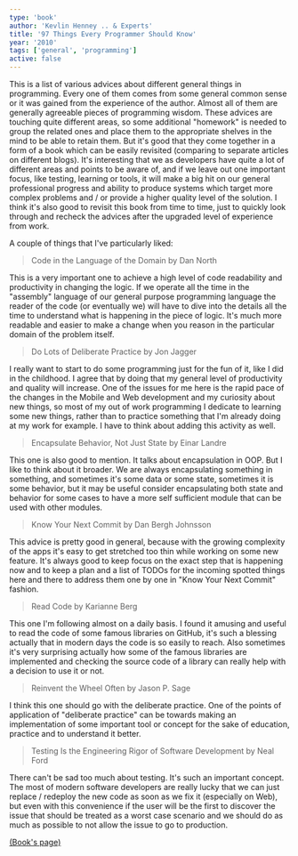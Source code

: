 ```yaml
---
type: 'book'
author: 'Kevlin Henney .. & Experts'
title: '97 Things Every Programmer Should Know'
year: '2010'
tags: ['general', 'programming']
active: false
---
```


This is a list of various advices about different general things in programming. Every one of them comes from some general common sense or it was gained from the experience of the author. Almost all of them are generally agreeable pieces of programming wisdom. These advices are touching quite different areas, so some additional "homework" is needed to group the related ones and place them to the appropriate shelves in the mind to be able to retain them. But it's good that they come together in a form of a book which can be easily revisited (comparing to separate articles on different blogs). It's interesting that we as developers have quite a lot of different areas and points to be aware of, and if we leave out one important focus, like testing, learning or tools, it will make a big hit on our general professional progress and ability to produce systems which target more complex problems and / or provide a higher quality level of the solution. I think it's also good to revisit this book from time to time, just to quickly look through and recheck the advices after the upgraded level of experience from work.

A couple of things that I've particularly liked:

> Code in the Language of the Domain by Dan North

This is a very important one to achieve a high level of code readability and productivity in changing the logic. If we operate all the time in the "assembly" language of our general purpose programming language the reader of the code (or eventually we) will have to dive into the details all the time to understand what is happening in the piece of logic. It's much more readable and easier to make a change when you reason in the particular domain of the problem itself.

> Do Lots of Deliberate Practice by Jon Jagger

I really want to start to do some programming just for the fun of it, like I did in the childhood. I agree that by doing that my general level of productivity and quality will increase. One of the issues for me here is the rapid pace of the changes in the Mobile and Web development and my curiosity about new things, so most of my out of work programming I dedicate to learning some new things, rather than to practice something that I'm already doing at my work for example. I have to think about adding this activity as well.

> Encapsulate Behavior, Not Just State by Einar Landre

This one is also good to mention. It talks about encapsulation in OOP. But I like to think about it broader. We are always encapsulating something in something, and sometimes it's some data or some state, sometimes it is some behavior, but it may be useful consider encapsulating both state and behavior for some cases to have a more self sufficient module that can be used with other modules.

> Know Your Next Commit by Dan Bergh Johnsson

This advice is pretty good in general, because with the growing complexity of the apps it's easy to get stretched too thin while working on some new feature. It's always good to keep focus on the exact step that is happening now and to keep a plan and a list of TODOs for the incoming spotted things here and there to address them one by one in "Know Your Next Commit" fashion.

> Read Code by Karianne Berg

This one I'm following almost on a daily basis. I found it amusing and useful to read the code of some famous libraries on GitHub, it's such a blessing actually that in modern days the code is so easily to reach. Also sometimes it's very surprising actually how some of the famous libraries are implemented and checking the source code of a library can really help with a decision to use it or not.

> Reinvent the Wheel Often by Jason P. Sage

I think this one should go with the deliberate practice. One of the points of application of "deliberate practice" can be towards making an implementation of some important tool or concept for the sake of education, practice and to understand it better.

> Testing Is the Engineering Rigor of Software Development by Neal Ford

There can't be sad too much about testing. It's such an important concept. The most of modern software developers are really lucky that we can just replace / redeploy the new code as soon as we fix it (especially on Web), but even with this convenience if the user will be the first to discover the issue that should be treated as a worst case scenario and we should do as much as possible to not allow the issue to go to production.

[(Book's page)](https://www.oreilly.com/library/view/97-things-every/9780596809515/)
